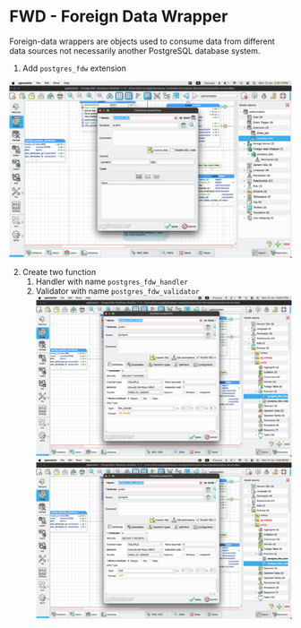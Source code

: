 # FWD - Foreign Data Wrapper

Foreign-data wrappers are objects used to consume data from different data sources not necessarily another PostgreSQL database system.

1. Add `postgres_fdw` extension

![Adding Extension](./img/fwd/fwd_extension.png)

2. Create two function
    1. Handler with name `postgres_fdw_handler`
    2. Validator with name `postgres_fdw_validator`
    ![Handler](./img/fwd/fwd_func_handler.png)
    ![Validator](./img/fwd/fwd_func_validator.png)
    
